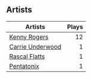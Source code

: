 ## Artists
Artists | Plays 
----- | -----: 
[Kenny Rogers](/artists/kenny-rogers-4261) | 12
[Carrie Underwood](/artists/carrie-underwood-89416) | 1
[Rascal Flatts](/artists/rascal-flatts-41050) | 1
[Pentatonix](/artists/pentatonix-655231) | 1

